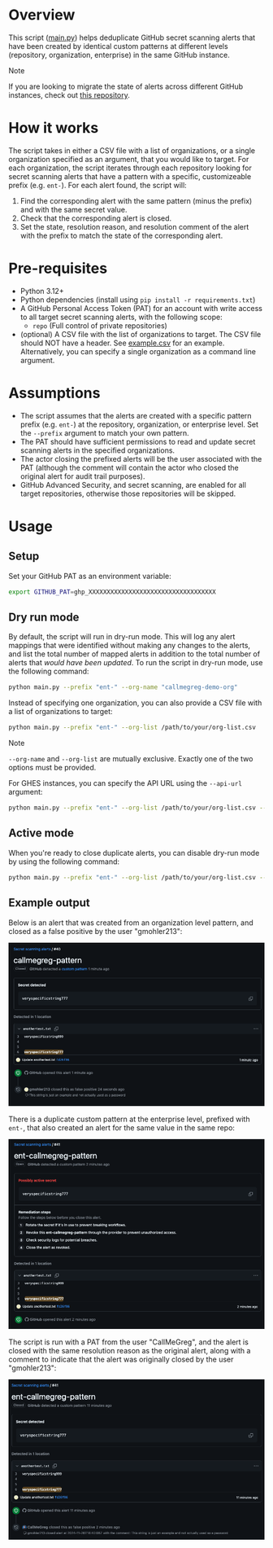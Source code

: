 # Overview

This script ([main.py](./main.py)) helps deduplicate GitHub secret scanning alerts that have been created by identical custom patterns at different levels (repository, organization, enterprise) in the same GitHub instance.

> [!NOTE]
> If you are looking to migrate the state of alerts across different GitHub instances, check out [this repository](https://github.com/CallMeGreg/migrate-secret-alert-state).

# How it works

The script takes in either a CSV file with a list of organizations, or a single organization specified as an argument, that you would like to target. For each organization, the script iterates through each repository looking for secret scanning alerts that have a pattern with a specific, customizeable prefix (e.g. `ent-`). For each alert found, the script will:
1. Find the corresponding alert with the same pattern (minus the prefix) and with the same secret value.
2. Check that the corresponding alert is closed.
3. Set the state, resolution reason, and resolution comment of the alert with the prefix to match the state of the corresponding alert.

# Pre-requisites
- Python 3.12+
- Python dependencies (install using `pip install -r requirements.txt`)
- A GitHub Personal Access Token (PAT) for an account with write access to all target secret scanning alerts, with the following scope:
  - `repo` (Full control of private repositories)
- (optional) A CSV file with the list of organizations to target. The CSV file should NOT have a header. See [example.csv](./example.csv) for an example. Alternatively, you can specify a single organization as a command line argument.


# Assumptions

- The script assumes that the alerts are created with a specific pattern prefix (e.g. `ent-`) at the repository, organization, or enterprise level. Set the `--prefix` argument to match your own pattern.
- The PAT should have sufficient permissions to read and update secret scanning alerts in the specified organizations.
- The actor closing the prefixed alerts will be the user associated with the PAT (although the comment will contain the actor who closed the original alert for audit trail purposes).
- GitHub Advanced Security, and secret scanning, are enabled for all target repositories, otherwise those repositories will be skipped.

# Usage

## Setup

Set your GitHub PAT as an environment variable:

```bash
export GITHUB_PAT=ghp_XXXXXXXXXXXXXXXXXXXXXXXXXXXXXXXXXXX
```

## Dry run mode

By default, the script will run in dry-run mode. This will log any alert mappings that were identified without making any changes to the alerts, and list the total number of mapped alerts in addition to the total number of alerts that _would have been updated_. To run the script in dry-run mode, use the following command:

```bash
python main.py --prefix "ent-" --org-name "callmegreg-demo-org"
```

Instead of specifying one organization, you can also provide a CSV file with a list of organizations to target:

```bash
python main.py --prefix "ent-" --org-list /path/to/your/org-list.csv
```

> [!NOTE]
> `--org-name` and `--org-list` are mutually exclusive. Exactly one of the two options must be provided.

For GHES instances, you can specify the API URL using the `--api-url` argument:

```bash
python main.py --prefix "ent-" --org-list /path/to/your/org-list.csv --api-url "https://HOSTNAME/api/v3"
```

## Active mode

When you're ready to close duplicate alerts, you can disable dry-run mode by using the following command:

```bash
python main.py --prefix "ent-" --org-list /path/to/your/org-list.csv --api-url "https://HOSTNAME/api/v3" --dry-run false
```

## Example output

Below is an alert that was created from an organization level pattern, and closed as a false positive by the user "gmohler213":

<img alt="Closed Secret Scanning Alert from an Organization level pattern" src="./images/organization_alert_closed.png">

There is a duplicate custom pattern at the enterprise level, prefixed with `ent-`, that also created an alert for the same value in the same repo:

<img alt="Open Secret Scanning Alert from an Enterprise level pattern" src="./images/enterprise_alert_open.png">

The script is run with a PAT from the user "CallMeGreg", and the alert is closed with the same resolution reason as the original alert, along with a comment to indicate that the alert was originally closed by the user "gmohler213":

<img alt="Closed Secret Scanning Alert from an Enterprise level pattern" src="./images/enterprise_alert_closed.png">